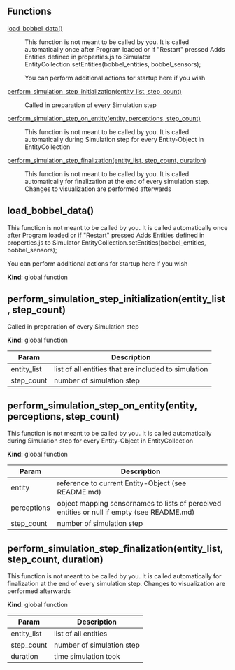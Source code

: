 ## Functions

<dl>
<dt><a href="#load_bobbel_data">load_bobbel_data()</a></dt>
<dd><p>This function is not meant to be called by you. It is called automatically once after Program loaded or if &quot;Restart&quot; pressed
Adds Entities defined in properties.js to Simulator
     EntityCollection.setEntities(bobbel_entities, bobbel_sensors);</p>
<p>You can perform additional actions for startup here if you wish</p>
</dd>
<dt><a href="#perform_simulation_step_initialization">perform_simulation_step_initialization(entity_list, step_count)</a></dt>
<dd><p>Called in preparation of every Simulation step</p>
</dd>
<dt><a href="#perform_simulation_step_on_entity">perform_simulation_step_on_entity(entity, perceptions, step_count)</a></dt>
<dd><p>This function is not meant to be called by you. It is called automatically during Simulation step for every Entity-Object in EntityCollection</p>
</dd>
<dt><a href="#perform_simulation_step_finalization">perform_simulation_step_finalization(entity_list, step_count, duration)</a></dt>
<dd><p>This function is not meant to be called by you. It is called automatically for finalization at the end of every simulation step. Changes to visualization are performed afterwards</p>
</dd>
</dl>

<a name="load_bobbel_data"></a>

## load_bobbel_data()
This function is not meant to be called by you. It is called automatically once after Program loaded or if "Restart" pressed
Adds Entities defined in properties.js to Simulator
     EntityCollection.setEntities(bobbel_entities, bobbel_sensors);

You can perform additional actions for startup here if you wish

**Kind**: global function  
<a name="perform_simulation_step_initialization"></a>

## perform_simulation_step_initialization(entity_list, step_count)
Called in preparation of every Simulation step

**Kind**: global function  

| Param | Description |
| --- | --- |
| entity_list | list of all entities that are included to simulation |
| step_count | number of simulation step |

<a name="perform_simulation_step_on_entity"></a>

## perform_simulation_step_on_entity(entity, perceptions, step_count)
This function is not meant to be called by you. It is called automatically during Simulation step for every Entity-Object in EntityCollection

**Kind**: global function  

| Param | Description |
| --- | --- |
| entity | reference to current Entity-Object (see README.md) |
| perceptions | object mapping sensornames to lists of perceived entities or null if empty (see README.md) |
| step_count | number of simulation step |

<a name="perform_simulation_step_finalization"></a>

## perform_simulation_step_finalization(entity_list, step_count, duration)
This function is not meant to be called by you. It is called automatically for finalization at the end of every simulation step. Changes to visualization are performed afterwards

**Kind**: global function  

| Param | Description |
| --- | --- |
| entity_list | list of all entities |
| step_count | number of simulation step |
| duration | time simulation took |

